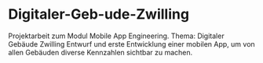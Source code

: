 # Digitaler-Geb-ude-Zwilling
Projektarbeit zum Modul Mobile App Engineering. Thema: Digitaler Gebäude Zwilling Entwurf und erste Entwicklung einer mobilen App, um von allen Gebäuden diverse Kennzahlen sichtbar zu machen.
